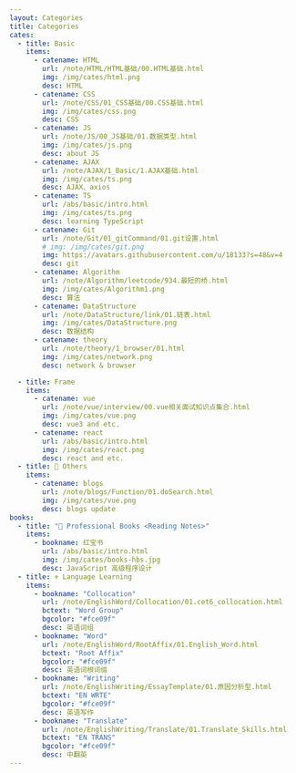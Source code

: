```yaml
---
layout: Categories
title: Categories
cates:
  - title: Basic
    items:
      - catename: HTML
        url: /note/HTML/HTML基础/00.HTML基础.html
        img: /img/cates/html.png
        desc: HTML
      - catename: CSS
        url: /note/CSS/01_CSS基础/00.CSS基础.html
        img: /img/cates/css.png
        desc: CSS
      - catename: JS
        url: /note/JS/00_JS基础/01.数据类型.html
        img: /img/cates/js.png
        desc: about JS
      - catename: AJAX
        url: /note/AJAX/1_Basic/1.AJAX基础.html
        img: /img/cates/ts.png
        desc: AJAX、axios
      - catename: TS
        url: /abs/basic/intro.html
        img: /img/cates/ts.png
        desc: learning TypeScript
      - catename: Git
        url: /note/Git/01_gitCommand/01.git设置.html
        # img: /img/cates/git.png
        img: https://avatars.githubusercontent.com/u/18133?s=48&v=4
        desc: git
      - catename: Algorithm
        url: /note/Algorithm/leetcode/934.最短的桥.html
        img: /img/cates/Algorithm1.png
        desc: 算法
      - catename: DataStructure
        url: /note/DataStructure/link/01.链表.html
        img: /img/cates/DataStructure.png
        desc: 数据结构
      - catename: theory
        url: /note/theory/1_browser/01.html
        img: /img/cates/network.png
        desc: network & browser

  - title: Frame
    items:
      - catename: vue
        url: /note/vue/interview/00.vue相关面试知识点集合.html
        img: /img/cates/vue.png
        desc: vue3 and etc.
      - catename: react
        url: /abs/basic/intro.html
        img: /img/cates/react.png
        desc: react and etc.
  - title: 🎇 Others
    items:
      - catename: blogs
        url: /note/blogs/Function/01.doSearch.html
        img: /img/cates/vue.png
        desc: blogs update
books:
  - title: "🤗 Professional Books <Reading Notes>"
    items:
      - bookname: 红宝书
        url: /abs/basic/intro.html
        img: /img/cates/books-hbs.jpg
        desc: JavaScript 高级程序设计
  - title: ⚜️ Language Learning
    items:
      - bookname: "Collocation"
        url: /note/EnglishWord/Collocation/01.cet6_collocation.html
        bctext: "Word Group"
        bgcolor: "#fce09f"
        desc: 英语词组
      - bookname: "Word"
        url: /note/EnglishWord/RootAffix/01.English_Word.html
        bctext: "Root Affix"
        bgcolor: "#fce09f"
        desc: 英语词根词缀
      - bookname: "Writing"
        url: /note/EnglishWriting/EssayTemplate/01.原因分析型.html
        bctext: "EN WRTE"
        bgcolor: "#fce09f"
        desc: 英语写作
      - bookname: "Translate"
        url: /note/EnglishWriting/Translate/01.Translate_Skills.html
        bctext: "EN TRANS"
        bgcolor: "#fce09f"
        desc: 中翻英
---
```

